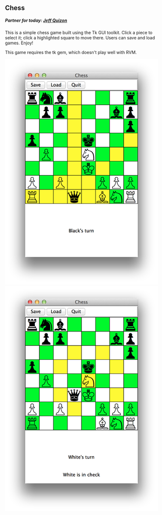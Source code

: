 ## Chess

##### Partner for today: [Jeff Quizon](https://github.com/jjquizon)

This is a simple chess game built using the Tk GUI toolkit. Click a piece to select it; click a highlighted square to move there. Users can save and load games. Enjoy!

This game requires the tk gem, which doesn't play well with RVM.

![chess screenshot 1](https://raw.githubusercontent.com/kvognar/chess/master/chess_screenshot1.png)
![chess screenshot 2](https://raw.githubusercontent.com/kvognar/chess/master/chess_screenshot2.png)
